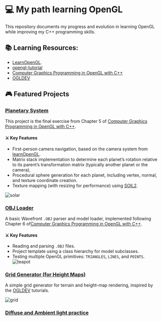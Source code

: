 # 💻  My path learning OpenGL  

This repository documents my progress and evolution in learning OpenGL while improving my C++ programming skills.

## 📚 Learning Resources: 

- [LearnOpenGL](https://learnopengl.com/). 
- [opengl-tutorial](https://www.opengl-tutorial.org/)
- [Computer Graphics Programming in OpenGL with C++](https://www.degruyterbrill.com/document/doi/10.1515/9781501519567/html?lang=en)
- [OGLDEV](https://www.youtube.com/@OGLDEV)


## 🎮 Featured Projects 

### [Planetary System](scripts/CH_6/exercises/solar_system/)
This project is the final exercise from Chapter 5 of [Computer Graphics Programming in OpenGL with C++](https://www.degruyterbrill.com/document/doi/10.1515/9781501519567/html?lang=en). 

#### ⚔️ Key Features
- First-person camera navigation, based on the camera system from [learnOpenGL](https://learnopengl.com/Getting-started/Camera).
- Matrix stack implementation to determine each planet’s rotation relative to its parent’s transformation matrix (typically another planet or the camera), 
- Procedural sphere generation for each planet, including vertex, normal, and texture coordinate creation. 
- Texture mapping (with resizing for performance) using [SOIL2](https://github.com/SpartanJ/SOIL2).  

![solar](https://github.com/user-attachments/assets/6c8c69be-afcc-4a2d-ba13-21d3a59b4130)


### [OBJ Loader](templates/t_02_5/) 
A basic Wavefront `.OBJ` parser and model loader, implemented following Chapter 6 of[Computer Graphics Programming in OpenGL with C++](https://www.degruyterbrill.com/document/doi/10.1515/9781501519567/html?lang=en).

#### ⚔️ Key Features
- Reading and parsing `.OBJ` files. 
- Project template using a class hierarchy for model subclasses. 
- Testing multiple OpenGL primitives: `TRIANGLES`, `LINES`, and `POINTS`. 
![teapot](https://github.com/user-attachments/assets/2bfe72c3-309a-4402-a9f6-7873feef8776)

### [Grid Generator (for Height Maps)](templates/t_03/)
A simple grid generator for terrain and height-map rendering, inspired by the [OGLDEV](https://www.youtube.com/@OGLDEV) tutorials.

![grid](https://github.com/user-attachments/assets/cace10f4-1ea4-4d23-bbfe-cf5780d7215f)

### [Diffuse and Ambient light practice](templates/t_04/)